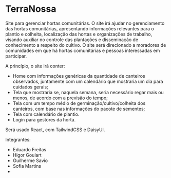 # TerraNossa

Site para gerenciar hortas comunitárias.
O site irá ajudar no gerenciamento das hortas comunitárias, apresentando informações relevantes para o plantio e colheita, localização das hortas e organizações de trabalho, visando auxiliar no controle das plantações e disseminação de conhecimento a respeito do cultivo. O site será direcionado a moradores de comunidades em que há hortas comunitárias e pessoas interessadas em participar.

A princípio, o site irá conter:
- Home com informações genéricas da quantidade de canteiros observados, juntamente com um calendário que mostraria um dia para cuidados gerais;
- Tela que mostraria se, naquela semana, seria necessário regar mais ou menos, de acordo com a previsão do tempo;
- Tela com um tempo médio de germinação/cultivo/colheita dos canteiros, com base nas informações do pacote de sementes;
- Tela com calendário de plantio.
- Login para gestores da horta.

Será usado React, com TailwindCSS e DaisyUI.

Integrantes:
- Eduardo Freitas
- Higor Goulart
- Guilherme Savio
- Sofia Martins
- 
